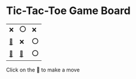 # Tic-Tac-Toe Game Board
|   |   |   |
|---|---|---|
|❌ |⭕ |❌ |
|[🔎](XOXOXOXEO.md) |❌ |⭕ |
|[🔎](XOXEXOOXO.md) |[🔎](XOXEXOXOO.md) |⭕ |

Click on the 🔎 to make a move